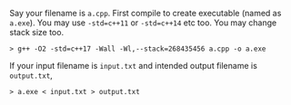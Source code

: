 Say your filename is ``a.cpp``. First compile to create executable (named as ``a.exe``). You may use ``-std=c++11`` or ``-std=c++14`` etc too. You may change stack size too.
```
> g++ -O2 -std=c++17 -Wall -Wl,--stack=268435456 a.cpp -o a.exe
```
If your input filename is ``input.txt`` and intended output filename is ``output.txt``, 
```
> a.exe < input.txt > output.txt
```
